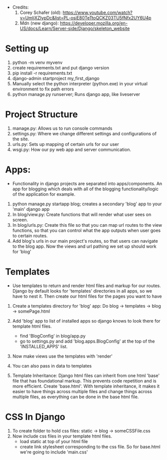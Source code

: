 -   Credits:
    1. Corey Schafer (old): https://www.youtube.com/watch?v=UmljXZIypDc&list=PL-osiE80TeTtoQCKZ03TU5fNfx2UY6U4p
    2. Mdn (new django): https://developer.mozilla.org/en-US/docs/Learn/Server-side/Django/skeleton_website

# Setting up

1. python -m venv myvenv
2. create requirements.txt and put django version
3. pip install -r requirements.txt
4. django-admin startproject my_first_django
5. Manually select the python interpreter (python.exe) in your virtual environment to fix path errors
6. python manage.py runserver; Runs django app, like liveserver

# Project Structure

1. manage.py: Allows us to run console commands
2. settings.py: Where we change different settings and configurations of the site.
3. urls.py: Sets up mapping of certain urls for our user
4. wsgi.py: How our py web app and server communication.

# Apps:

-   Functionality in django projects are separated into apps/components. An app for blogging which deals with all of the blogging functionality/logic of the application for example.

1. python manage.py startapp blog; creates a secondary 'blog' app to your 'main' django app
2. In blog/view.py: Create functions that will render what user sees on screen.
3. In blog/urls.py: Create this file so that you can map url routes to the view functions, so that you can control what the app outputs when user goes to certain routes.
4. Add blog's urls in our main project's routes, so that users can navigate to the blog app.
   Now the views and url pathing we set up should work for 'blog'

# Templates

-   Use templates to return and render html files and markup for our routes. Django by default
    looks for 'templates' directories in all apps, so we have to nest it. Then create our
    html files for the pages you want to have

1. Create a templates directory for 'blog' app: Do blog -> templates -> blog -> somePage.html
2. Add 'blog' app to list of installed apps so django knows to look there for template html files.
    - find 'BlogConfig' in blog/app.py
    - go to settings.py and add 'blog.apps.BlogConfig' at the top of the 'INSTALLED_APPS' list.
3. Now make views use the templates with 'render'
4. You can also pass in data to templates

5. Template Inheritance: Django html files can inherit from one html 'base' file that has foundational
   markup. This prevents code repetition and is more efficient. Create 'base.html'. With template
   inheritance, it makes it easier to have things across multiple files and change things across  
   multiple files, as everything can be done in the base html file.

# CSS In Django

1. To create folder to hold css files: static -> blog -> someCSSFile.css
2. Now include css files in your template html files.
    - load static at top of your html file
    - create link stylesheet corresponding to the css file. So for base.html we're going to include 'main.css'
